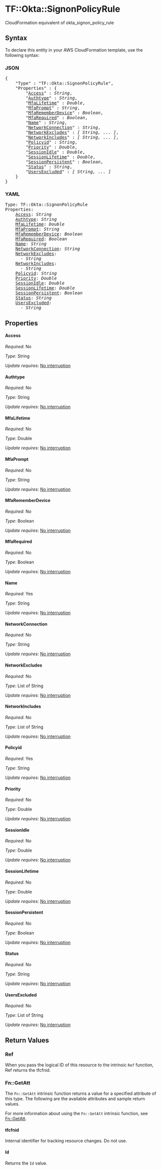 # TF::Okta::SignonPolicyRule

CloudFormation equivalent of okta_signon_policy_rule

## Syntax

To declare this entity in your AWS CloudFormation template, use the following syntax:

### JSON

<pre>
{
    "Type" : "TF::Okta::SignonPolicyRule",
    "Properties" : {
        "<a href="#access" title="Access">Access</a>" : <i>String</i>,
        "<a href="#authtype" title="Authtype">Authtype</a>" : <i>String</i>,
        "<a href="#mfalifetime" title="MfaLifetime">MfaLifetime</a>" : <i>Double</i>,
        "<a href="#mfaprompt" title="MfaPrompt">MfaPrompt</a>" : <i>String</i>,
        "<a href="#mfarememberdevice" title="MfaRememberDevice">MfaRememberDevice</a>" : <i>Boolean</i>,
        "<a href="#mfarequired" title="MfaRequired">MfaRequired</a>" : <i>Boolean</i>,
        "<a href="#name" title="Name">Name</a>" : <i>String</i>,
        "<a href="#networkconnection" title="NetworkConnection">NetworkConnection</a>" : <i>String</i>,
        "<a href="#networkexcludes" title="NetworkExcludes">NetworkExcludes</a>" : <i>[ String, ... ]</i>,
        "<a href="#networkincludes" title="NetworkIncludes">NetworkIncludes</a>" : <i>[ String, ... ]</i>,
        "<a href="#policyid" title="Policyid">Policyid</a>" : <i>String</i>,
        "<a href="#priority" title="Priority">Priority</a>" : <i>Double</i>,
        "<a href="#sessionidle" title="SessionIdle">SessionIdle</a>" : <i>Double</i>,
        "<a href="#sessionlifetime" title="SessionLifetime">SessionLifetime</a>" : <i>Double</i>,
        "<a href="#sessionpersistent" title="SessionPersistent">SessionPersistent</a>" : <i>Boolean</i>,
        "<a href="#status" title="Status">Status</a>" : <i>String</i>,
        "<a href="#usersexcluded" title="UsersExcluded">UsersExcluded</a>" : <i>[ String, ... ]</i>
    }
}
</pre>

### YAML

<pre>
Type: TF::Okta::SignonPolicyRule
Properties:
    <a href="#access" title="Access">Access</a>: <i>String</i>
    <a href="#authtype" title="Authtype">Authtype</a>: <i>String</i>
    <a href="#mfalifetime" title="MfaLifetime">MfaLifetime</a>: <i>Double</i>
    <a href="#mfaprompt" title="MfaPrompt">MfaPrompt</a>: <i>String</i>
    <a href="#mfarememberdevice" title="MfaRememberDevice">MfaRememberDevice</a>: <i>Boolean</i>
    <a href="#mfarequired" title="MfaRequired">MfaRequired</a>: <i>Boolean</i>
    <a href="#name" title="Name">Name</a>: <i>String</i>
    <a href="#networkconnection" title="NetworkConnection">NetworkConnection</a>: <i>String</i>
    <a href="#networkexcludes" title="NetworkExcludes">NetworkExcludes</a>: <i>
      - String</i>
    <a href="#networkincludes" title="NetworkIncludes">NetworkIncludes</a>: <i>
      - String</i>
    <a href="#policyid" title="Policyid">Policyid</a>: <i>String</i>
    <a href="#priority" title="Priority">Priority</a>: <i>Double</i>
    <a href="#sessionidle" title="SessionIdle">SessionIdle</a>: <i>Double</i>
    <a href="#sessionlifetime" title="SessionLifetime">SessionLifetime</a>: <i>Double</i>
    <a href="#sessionpersistent" title="SessionPersistent">SessionPersistent</a>: <i>Boolean</i>
    <a href="#status" title="Status">Status</a>: <i>String</i>
    <a href="#usersexcluded" title="UsersExcluded">UsersExcluded</a>: <i>
      - String</i>
</pre>

## Properties

#### Access

_Required_: No

_Type_: String

_Update requires_: [No interruption](https://docs.aws.amazon.com/AWSCloudFormation/latest/UserGuide/using-cfn-updating-stacks-update-behaviors.html#update-no-interrupt)

#### Authtype

_Required_: No

_Type_: String

_Update requires_: [No interruption](https://docs.aws.amazon.com/AWSCloudFormation/latest/UserGuide/using-cfn-updating-stacks-update-behaviors.html#update-no-interrupt)

#### MfaLifetime

_Required_: No

_Type_: Double

_Update requires_: [No interruption](https://docs.aws.amazon.com/AWSCloudFormation/latest/UserGuide/using-cfn-updating-stacks-update-behaviors.html#update-no-interrupt)

#### MfaPrompt

_Required_: No

_Type_: String

_Update requires_: [No interruption](https://docs.aws.amazon.com/AWSCloudFormation/latest/UserGuide/using-cfn-updating-stacks-update-behaviors.html#update-no-interrupt)

#### MfaRememberDevice

_Required_: No

_Type_: Boolean

_Update requires_: [No interruption](https://docs.aws.amazon.com/AWSCloudFormation/latest/UserGuide/using-cfn-updating-stacks-update-behaviors.html#update-no-interrupt)

#### MfaRequired

_Required_: No

_Type_: Boolean

_Update requires_: [No interruption](https://docs.aws.amazon.com/AWSCloudFormation/latest/UserGuide/using-cfn-updating-stacks-update-behaviors.html#update-no-interrupt)

#### Name

_Required_: Yes

_Type_: String

_Update requires_: [No interruption](https://docs.aws.amazon.com/AWSCloudFormation/latest/UserGuide/using-cfn-updating-stacks-update-behaviors.html#update-no-interrupt)

#### NetworkConnection

_Required_: No

_Type_: String

_Update requires_: [No interruption](https://docs.aws.amazon.com/AWSCloudFormation/latest/UserGuide/using-cfn-updating-stacks-update-behaviors.html#update-no-interrupt)

#### NetworkExcludes

_Required_: No

_Type_: List of String

_Update requires_: [No interruption](https://docs.aws.amazon.com/AWSCloudFormation/latest/UserGuide/using-cfn-updating-stacks-update-behaviors.html#update-no-interrupt)

#### NetworkIncludes

_Required_: No

_Type_: List of String

_Update requires_: [No interruption](https://docs.aws.amazon.com/AWSCloudFormation/latest/UserGuide/using-cfn-updating-stacks-update-behaviors.html#update-no-interrupt)

#### Policyid

_Required_: Yes

_Type_: String

_Update requires_: [No interruption](https://docs.aws.amazon.com/AWSCloudFormation/latest/UserGuide/using-cfn-updating-stacks-update-behaviors.html#update-no-interrupt)

#### Priority

_Required_: No

_Type_: Double

_Update requires_: [No interruption](https://docs.aws.amazon.com/AWSCloudFormation/latest/UserGuide/using-cfn-updating-stacks-update-behaviors.html#update-no-interrupt)

#### SessionIdle

_Required_: No

_Type_: Double

_Update requires_: [No interruption](https://docs.aws.amazon.com/AWSCloudFormation/latest/UserGuide/using-cfn-updating-stacks-update-behaviors.html#update-no-interrupt)

#### SessionLifetime

_Required_: No

_Type_: Double

_Update requires_: [No interruption](https://docs.aws.amazon.com/AWSCloudFormation/latest/UserGuide/using-cfn-updating-stacks-update-behaviors.html#update-no-interrupt)

#### SessionPersistent

_Required_: No

_Type_: Boolean

_Update requires_: [No interruption](https://docs.aws.amazon.com/AWSCloudFormation/latest/UserGuide/using-cfn-updating-stacks-update-behaviors.html#update-no-interrupt)

#### Status

_Required_: No

_Type_: String

_Update requires_: [No interruption](https://docs.aws.amazon.com/AWSCloudFormation/latest/UserGuide/using-cfn-updating-stacks-update-behaviors.html#update-no-interrupt)

#### UsersExcluded

_Required_: No

_Type_: List of String

_Update requires_: [No interruption](https://docs.aws.amazon.com/AWSCloudFormation/latest/UserGuide/using-cfn-updating-stacks-update-behaviors.html#update-no-interrupt)

## Return Values

### Ref

When you pass the logical ID of this resource to the intrinsic `Ref` function, Ref returns the tfcfnid.

### Fn::GetAtt

The `Fn::GetAtt` intrinsic function returns a value for a specified attribute of this type. The following are the available attributes and sample return values.

For more information about using the `Fn::GetAtt` intrinsic function, see [Fn::GetAtt](https://docs.aws.amazon.com/AWSCloudFormation/latest/UserGuide/intrinsic-function-reference-getatt.html).

#### tfcfnid

Internal identifier for tracking resource changes. Do not use.

#### Id

Returns the <code>Id</code> value.

